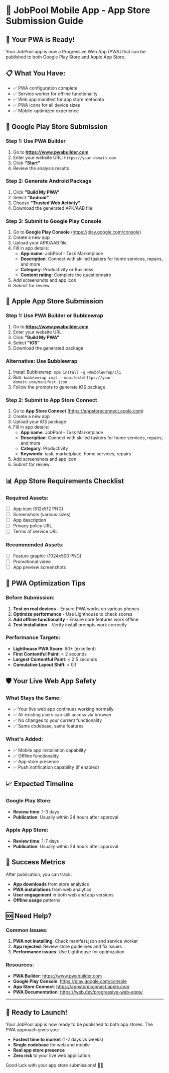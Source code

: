 # 📱 JobPool Mobile App - App Store Submission Guide

## 🎯 Your PWA is Ready!
Your JobPool app is now a Progressive Web App (PWA) that can be published to both Google Play Store and Apple App Store.

## 📋 What You Have:
- ✅ PWA configuration complete
- ✅ Service worker for offline functionality
- ✅ Web app manifest for app store metadata
- ✅ PWA icons for all device sizes
- ✅ Mobile-optimized experience

## 🚀 Google Play Store Submission

### Step 1: Use PWA Builder
1. Go to **https://www.pwabuilder.com**
2. Enter your website URL: `https://your-domain.com`
3. Click **"Start"**
4. Review the analysis results

### Step 2: Generate Android Package
1. Click **"Build My PWA"**
2. Select **"Android"**
3. Choose **"Trusted Web Activity"**
4. Download the generated APK/AAB file

### Step 3: Submit to Google Play Console
1. Go to **Google Play Console** (https://play.google.com/console)
2. Create a new app
3. Upload your APK/AAB file
4. Fill in app details:
   - **App name**: JobPool - Task Marketplace
   - **Description**: Connect with skilled taskers for home services, repairs, and more
   - **Category**: Productivity or Business
   - **Content rating**: Complete the questionnaire
5. Add screenshots and app icon
6. Submit for review

## 🍎 Apple App Store Submission

### Step 1: Use PWA Builder or Bubblewrap
1. Go to **https://www.pwabuilder.com**
2. Enter your website URL
3. Click **"Build My PWA"**
4. Select **"iOS"**
5. Download the generated package

### Alternative: Use Bubblewrap
1. Install Bubblewrap: `npm install -g @bubblewrap/cli`
2. Run: `bubblewrap init --manifest=https://your-domain.com/manifest.json`
3. Follow the prompts to generate iOS package

### Step 2: Submit to App Store Connect
1. Go to **App Store Connect** (https://appstoreconnect.apple.com)
2. Create a new app
3. Upload your iOS package
4. Fill in app details:
   - **App name**: JobPool - Task Marketplace
   - **Description**: Connect with skilled taskers for home services, repairs, and more
   - **Category**: Productivity
   - **Keywords**: task, marketplace, home services, repairs
5. Add screenshots and app icon
6. Submit for review

## 📊 App Store Requirements Checklist

### Required Assets:
- [ ] App icon (512x512 PNG)
- [ ] Screenshots (various sizes)
- [ ] App description
- [ ] Privacy policy URL
- [ ] Terms of service URL

### Recommended Assets:
- [ ] Feature graphic (1024x500 PNG)
- [ ] Promotional video
- [ ] App preview screenshots

## 🔧 PWA Optimization Tips

### Before Submission:
1. **Test on real devices** - Ensure PWA works on various phones
2. **Optimize performance** - Use Lighthouse to check scores
3. **Add offline functionality** - Ensure core features work offline
4. **Test installation** - Verify install prompts work correctly

### Performance Targets:
- **Lighthouse PWA Score**: 90+ (excellent)
- **First Contentful Paint**: < 2 seconds
- **Largest Contentful Paint**: < 2.5 seconds
- **Cumulative Layout Shift**: < 0.1

## 🛡️ Your Live Web App Safety

### What Stays the Same:
- ✅ Your live web app continues working normally
- ✅ All existing users can still access via browser
- ✅ No changes to your current functionality
- ✅ Same codebase, same features

### What's Added:
- ✅ Mobile app installation capability
- ✅ Offline functionality
- ✅ App store presence
- ✅ Push notification capability (if enabled)

## 📈 Expected Timeline

### Google Play Store:
- **Review time**: 1-3 days
- **Publication**: Usually within 24 hours after approval

### Apple App Store:
- **Review time**: 1-7 days
- **Publication**: Usually within 24 hours after approval

## 🎉 Success Metrics

After publication, you can track:
- **App downloads** from store analytics
- **PWA installations** from web analytics
- **User engagement** in both web and app versions
- **Offline usage** patterns

## 🆘 Need Help?

### Common Issues:
1. **PWA not installing**: Check manifest.json and service worker
2. **App rejected**: Review store guidelines and fix issues
3. **Performance issues**: Use Lighthouse for optimization

### Resources:
- **PWA Builder**: https://www.pwabuilder.com
- **Google Play Console**: https://play.google.com/console
- **App Store Connect**: https://appstoreconnect.apple.com
- **PWA Documentation**: https://web.dev/progressive-web-apps/

---

## 🚀 Ready to Launch!

Your JobPool app is now ready to be published to both app stores. The PWA approach gives you:
- **Fastest time to market** (1-2 days vs weeks)
- **Single codebase** for web and mobile
- **Real app store presence**
- **Zero risk** to your live web application

Good luck with your app store submissions! 🎉📱
